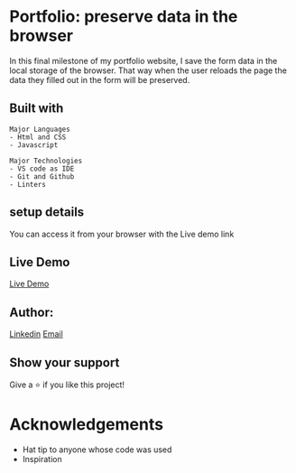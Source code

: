 # Portfolio: preserve data in the browser
In this final milestone of my portfolio website, I save the form data in the local storage of the browser. That way when the user reloads the page the data they filled out in the form will be preserved.

## Built with 
    Major Languages
    - Html and CSS
    - Javascript
    
    Major Technologies
    - VS code as IDE
    - Git and Github
    - Linters

## setup details 
You can access it from your browser with the Live demo link

## Live Demo
 [Live Demo](https://roseokpe.github.io/Portfolio/)
 
 ## Author:
 [Linkedin](https://www.linkedin.com/in/rose-okpe-0334b5177/)
 [Email](Roseokpe@gmail.com)

## Show your support

Give a ⭐️ if you like this project!

# Acknowledgements
  -   Hat tip to anyone whose code was used
  -   Inspiration
